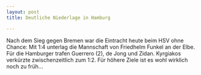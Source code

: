 ```yaml
---
layout: post
title: Deutliche Niederlage in Hamburg

---
```


Nach dem Sieg gegen Bremen war die Eintracht heute beim HSV ohne Chance: Mit 1:4 unterlag die Mannschaft von Friedhelm Funkel an der Elbe. Für die Hamburger trafen Guerrero (2), de Jong und Zidan. Kyrgiakos verkürzte zwischenzeitlich zum 1:2. Für höhere Ziele ist es wohl wirklich noch zu früh...


